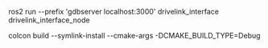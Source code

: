 ros2 run --prefix 'gdbserver localhost:3000' drivelink_interface drivelink_interface_node

colcon build --symlink-install --cmake-args -DCMAKE_BUILD_TYPE=Debug